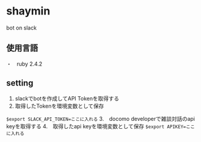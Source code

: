# shaymin
bot on slack

## 使用言語
・　ruby 2.4.2

## setting
1. slackでbotを作成してAPI Tokenを取得する
2. 取得したTokenを環境変数として保存

`$export SLACK_API_TOKEN=ここに入れる`
3.　docomo developerで雑談対話のapi keyを取得する
4.　取得したapi keyを環境変数として保存
`$export APIKEY=ここに入れる`

